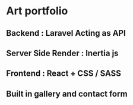 
# Art portfolio 
## Backend              : Laravel Acting as API
## Server Side Render   : Inertia js
## Frontend             : React + CSS / SASS
 

## Built in gallery and contact form
#
